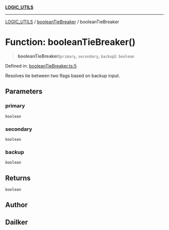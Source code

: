 [**LOGIC_UTILS**](../../README.md)

***

[LOGIC_UTILS](../../README.md) / [booleanTieBreaker](../README.md) / booleanTieBreaker

# Function: booleanTieBreaker()

> **booleanTieBreaker**(`primary`, `secondary`, `backup`): `boolean`

Defined in: [booleanTieBreaker.ts:5](https://github.com/dailker/everyutil/blob/e265d7544f4e799da268d038a0a464c889a18367/src/logic/booleanTieBreaker.ts#L5)

Resolves tie between two flags based on backup input.

## Parameters

### primary

`boolean`

### secondary

`boolean`

### backup

`boolean`

## Returns

`boolean`

## Author

## Dailker
